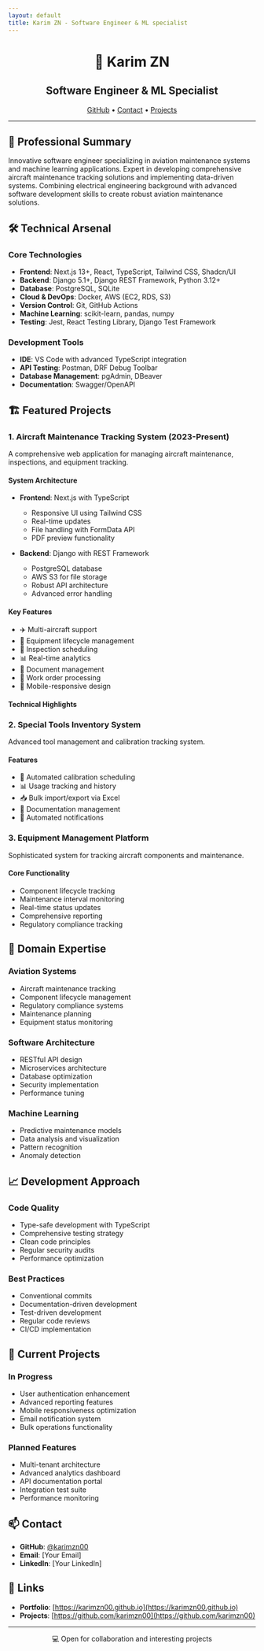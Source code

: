 ```yaml
---
layout: default
title: Karim ZN - Software Engineer & ML specialist
---
```


<div align="center">
  <h1>🚀 Karim ZN</h1>
  <h2>Software Engineer & ML Specialist</h2>
  <p>
    <a href="https://github.com/karimzn00" target="_blank">GitHub</a> •
    <a href="#contact">Contact</a> •
    <a href="#projects">Projects</a>
  </p>
</div>

---

## 💫 Professional Summary

Innovative software engineer specializing in aviation maintenance systems and machine learning applications. Expert in developing comprehensive aircraft maintenance tracking solutions and implementing data-driven systems. Combining electrical engineering background with advanced software development skills to create robust aviation maintenance solutions.

## 🛠️ Technical Arsenal

### Core Technologies
- **Frontend**: Next.js 13+, React, TypeScript, Tailwind CSS, Shadcn/UI
- **Backend**: Django 5.1+, Django REST Framework, Python 3.12+
- **Database**: PostgreSQL, SQLite
- **Cloud & DevOps**: Docker, AWS (EC2, RDS, S3)
- **Version Control**: Git, GitHub Actions
- **Machine Learning**: scikit-learn, pandas, numpy
- **Testing**: Jest, React Testing Library, Django Test Framework

### Development Tools
- **IDE**: VS Code with advanced TypeScript integration
- **API Testing**: Postman, DRF Debug Toolbar
- **Database Management**: pgAdmin, DBeaver
- **Documentation**: Swagger/OpenAPI

## 🏗️ Featured Projects

### 1. Aircraft Maintenance Tracking System (2023-Present)
A comprehensive web application for managing aircraft maintenance, inspections, and equipment tracking.

#### System Architecture
- **Frontend**: Next.js with TypeScript
  - Responsive UI using Tailwind CSS
  - Real-time updates
  - File handling with FormData API
  - PDF preview functionality

- **Backend**: Django with REST Framework
  - PostgreSQL database
  - AWS S3 for file storage
  - Robust API architecture
  - Advanced error handling

#### Key Features
- ✈️ Multi-aircraft support
- 🔧 Equipment lifecycle management
- 📅 Inspection scheduling
- 📊 Real-time analytics
- 📁 Document management
- 🔄 Work order processing
- 📱 Mobile-responsive design

#### Technical Highlights

### 2. Special Tools Inventory System
Advanced tool management and calibration tracking system.

#### Features
- 🔧 Automated calibration scheduling
- 📊 Usage tracking and history
- 📥 Bulk import/export via Excel
- 📁 Documentation management
- 🔔 Automated notifications

### 3. Equipment Management Platform
Sophisticated system for tracking aircraft components and maintenance.

#### Core Functionality
- Component lifecycle tracking
- Maintenance interval monitoring
- Real-time status updates
- Comprehensive reporting
- Regulatory compliance tracking

## 🎯 Domain Expertise

### Aviation Systems
- Aircraft maintenance tracking
- Component lifecycle management
- Regulatory compliance systems
- Maintenance planning
- Equipment status monitoring

### Software Architecture
- RESTful API design
- Microservices architecture
- Database optimization
- Security implementation
- Performance tuning

### Machine Learning
- Predictive maintenance models
- Data analysis and visualization
- Pattern recognition
- Anomaly detection

## 📈 Development Approach

### Code Quality
- Type-safe development with TypeScript
- Comprehensive testing strategy
- Clean code principles
- Regular security audits
- Performance optimization

### Best Practices
- Conventional commits
- Documentation-driven development
- Test-driven development
- Regular code reviews
- CI/CD implementation

## 🚀 Current Projects

### In Progress
- User authentication enhancement
- Advanced reporting features
- Mobile responsiveness optimization
- Email notification system
- Bulk operations functionality

### Planned Features
- Multi-tenant architecture
- Advanced analytics dashboard
- API documentation portal
- Integration test suite
- Performance monitoring

## 📫 Contact

- **GitHub**: [@karimzn00](https://github.com/karimzn00)
- **Email**: [Your Email]
- **LinkedIn**: [Your LinkedIn]

## 🔗 Links

- **Portfolio**: [https://karimzn00.github.io](https://karimzn00.github.io)
- **Projects**: [https://github.com/karimzn00](https://github.com/karimzn00)

---

<div align="center">
  <p>💻 Open for collaboration and interesting projects</p>
</div>
